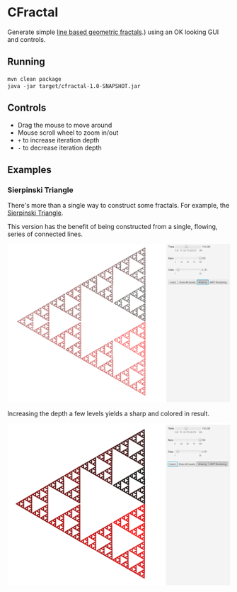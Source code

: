 # CFractal

Generate simple [line based geometric fractals](https://www.stsci.edu/~lbradley/seminar/fractals.html#:~:text=A%20one%20dimensional%20line%20segment,of%20half%20the%20original%20length).) using an OK looking GUI and controls. 

## Running

```
mvn clean package
java -jar target/cfractal-1.0-SNAPSHOT.jar
```

## Controls

- Drag the mouse to move around
- Mouse scroll wheel to zoom in/out
- `+` to increase iteration depth
- `-` to decrease iteration depth

## Examples

### Sierpinski Triangle

There's more than a single way to construct some fractals. For example, the [Sierpinski Triangle](https://en.wikipedia.org/wiki/Sierpi%C5%84ski_triangle). 

This version has the benefit of being constructed from a single, flowing, series of connected lines. 

![](img/sierpinski-shallow.png)

Increasing the depth a few levels yields a sharp and colored in result. 

![](img/sierpinski-deep.png)
